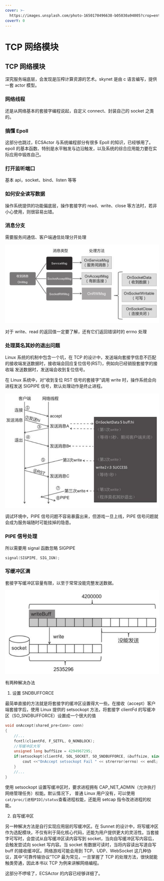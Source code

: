 ```yaml
---
cover: >-
  https://images.unsplash.com/photo-1650170496638-b05030a94005?crop=entropy&cs=srgb&fm=jpg&ixid=MnwxOTcwMjR8MHwxfHJhbmRvbXx8fHx8fHx8fDE2NTI1MzAzMzQ&ixlib=rb-1.2.1&q=85
coverY: 0
---
```


# TCP 网络模块

## TCP 网络模块

深究服务端底层，会发现是压榨计算资源的艺术。skynet 是由 c 语言编写，提供一套 actor 模型。

### 网络线程

还是从网络基本的套接字编程说起，自定义 connect、封装自己的 socket 之类的。

### 搞懂 Epoll

这部分也跳过，ECSActor 与系统编程部分有很多 Epoll 的知识，已经够用了。epoll 的基本函数、特别是水平触发与边沿触发，以及系统的综合应用能力要在实际应用中锻炼自己。

### 打开监听端口

基本 api，socket、bind、listen 等等

### 如何安全读写数据

操作系统提供的功能偏底层，操作套接字的 read、write、close 等方法时，若非小心使用，则很容易出错。

### 消息分支

需要服务间通信、客户端通信处理分开处理

![OnMsg的分支](../.gitbook/assets/2023-11-05142147.png)

对于 write、read 的返回值一定要了解，还有它们返回错误时的 errno 处理

### 处理莫名其妙的退出问题

Linux 系统的机制中包含一个坑，在 TCP 的设计中，发送端向套接字信息不匹配的接收端发送数据时，接收端会回应复位信号(RST)，例如向已经销毁套接字的接收端 发送数据时，发送端会收到复位信号。

在 Linux 系统中，对“收到复位 RST 信号的套接字”调用 write 时，操作系统会向进程发送 SIGPIPE 信号，默认处理动作是终止进程。

![向关闭的套接字发送内容](../.gitbook/assets/2023-11-05142823.png)

调试环境中，PIPE 信号问题不容易暴露出来，但游戏一旦上线，PIPE 信号问题就会成为服务端随时可能挂掉的隐患。

### PIPE 信号处理

所以需要用 signal 函数忽略 SIGPIPE

```cpp
signal(SIGPIPE, SIG_IGN);
```

### 写缓冲区满

套接字写缓冲区容量有限，以至于常常没能完整发送数据。

![发送太多数据，缓冲区容纳不下](../.gitbook/assets/2023-11-05143206.png)

有两种解决办法

1. 设置 SNDBUFFORCE

最简单直接的方法就是将套接字的缓冲区设置得大一些。在接收（accept）客户端套接字后，使用 Linux 提供的 setsockopt 方法，将套接字 clientFd 的写缓冲区（SO\_SNDBUFFORCE）设置成一个很大的值

```cpp
void onAccept(shared_pre<Conn> conn)
{
    //...
    fcntl(clientFd, F_SETFL, O_NONBLOCK);
    //写缓冲区大写
    unsigned long buffSize = 4294967295;
    if(setsockopt(clientFd, SOL_SOCKET, SO_SNDBUFFORCE, &buffsize, sizeof(buffsize)) < 0){
        cout <<"OnAccept setsockopt Fail " << strerror(errno) << endl;
    }
    //...
}
```

使用 setsockopt 设置写缓冲区时，要求进程拥有 CAP\_NET\_ADMIN（允许执行网络管理任务）权能。默认情况下， 普通 Linux 用户没有，可以使用`cat/proc/[进程PID]/status`查看进程权能，还能用 setcap 指令改进进程的权能。

2. 自写缓冲区

另一种解决方法是自行实现应用层的写缓冲区。在 Sunnet 的设计中，将写缓冲区作为选配模块，不仅有利于简化核心代码，还能为用户提供更大的灵活性。当套接字可写时，会尝试从自写缓冲区读内容写到 socket，当向自写缓冲区写内容后，会触发尝试向 socket 写内容。当 socket 有数据可读时，当将内容读出写道自写 buff 的接收缓冲区。网络游戏可能会用到 TCP、UDP、WebSocket 这几种协议，其中“可靠传输协议”TCP 最为常见，一旦掌握了 TCP 的处理方法，很快就能触类旁通，因此本书以 TCP 为例来讲解网络编程。

这部分不啰嗦了，ECSActor 的内容已经够详细了。
